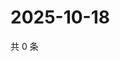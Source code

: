 # 2025-10-18

共 0 条

<!-- BEGIN ZHIHUVIDEO -->
<!-- 最后更新时间 Sat Oct 18 2025 08:48:51 GMT+0800 (China Standard Time) -->

<!-- END ZHIHUVIDEO -->
